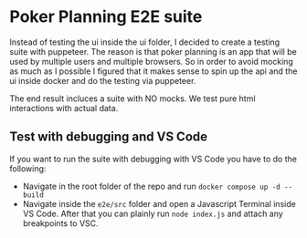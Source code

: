 # Poker Planning E2E suite

Instead of testing the ui inside the ui folder, I decided to create a testing suite with puppeteer. The reason is that poker planning is an app that will be used by multiple users and multiple browsers. So in order to avoid mocking as much as I possible I figured that it makes sense to spin up the api and the ui inside docker and do the testing via puppeteer.

The end result incluces a suite with NO mocks. We test pure html interactions with actual data.

## Test with debugging and VS Code

If you want to run the suite with debugging with VS Code you have to do the following:

- Navigate in the root folder of the repo and run `docker compose up -d --build`
- Navigate inside the `e2e/src` folder and open a Javascript Terminal inside VS Code. After that you can plainly run `node index.js` and attach
  any breakpoints to VSC.
